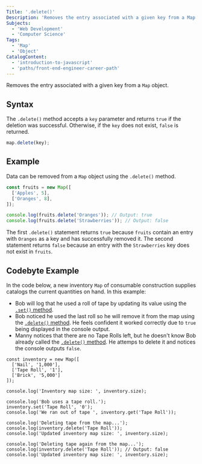 ```yaml
---
Title: '.delete()'
Description: 'Removes the entry associated with a given key from a Map object.'
Subjects:
  - 'Web Development'
  - 'Computer Science'
Tags:
  - 'Map'
  - 'Object'
CatalogContent:
  - 'introduction-to-javascript'
  - 'paths/front-end-engineer-career-path'
---
```


Removes the entry associated with a given key from a `Map` object.

## Syntax

The `.delete()` method accepts a `key` parameter and returns `true` if the deletion was successful. Otherwise, if the `key` does not exist, `false` is returned.

```js
map.delete(key);
```

## Example

Data can be removed from a `Map` object using the `.delete()` method.

```js
const fruits = new Map([
  ['Apples', 5],
  ['Oranges', 8],
]);

console.log(fruits.delete('Oranges')); // Output: true
console.log(fruits.delete('Strawberries')); // Output: false
```

The first `.delete()` statement returns `true` because `fruits` contain an entry with `Oranges` as a key and has successfully removed it. The second statement returns `false` because an entry with the `Strawberries` key does not exist in `fruits`.

## Codebyte Example

In the code below, a new inventory `Map` of consumable construction supplies catalogs the current quantities on hand. In this example:

- Bob will log that he used a roll of tape by updating its value using the [`.set()` method](https://www.codecademy.com/resources/docs/javascript/map/set).
- Bob noticed he used the last roll so he will remove it from the map using the [`.delete()` method](https://www.codecademy.com/resources/docs/javascript/map/delete). He feels confident it worked correctly due to `true` being displayed in the console output.
- Manny notices that there are no Tape Rolls left, but he doesn't know Bob already called the [`.delete()` method](https://www.codecademy.com/resources/docs/javascript/map/delete). He attemps to delete it and notices the console outputs `false`.

```codebyte/js
const inventory = new Map([
  ['Nail', '1,000'],
  ['Tape Roll', '1'],
  ['Brick', '5,000']
]);

console.log('Inventory map size: ', inventory.size);

console.log('Bob uses a tape roll.');
inventory.set('Tape Roll', '0');
console.log('We ran out of tape ', inventory.get('Tape Roll'));

console.log('Deleting tape from the map...');
console.log(inventory.delete('Tape Roll')); 
console.log('Updated inventory map size: ', inventory.size);

console.log('Deleting tape again from the map...');
console.log(inventory.delete('Tape Roll')); // Output: false
console.log('Updated inventory map size: ', inventory.size);
```
